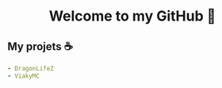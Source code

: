 <h1 align="center">Welcome to my GitHub</a> 👋</h1>

## My projets ☕

```yaml
- DragonLifeZ
- ViakyMC
```
